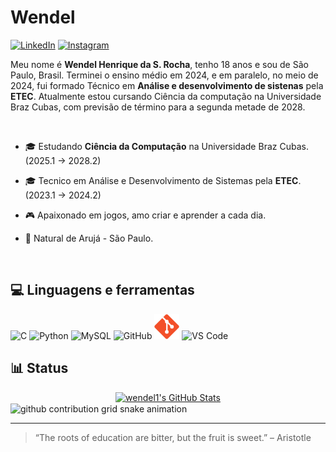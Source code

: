 <h1> Wendel</h1>
  
[![LinkedIn](https://img.shields.io/badge/LinkedIn-0077B5?style=for-the-badge&logo=linkedin&logoColor=white)](https://www.linkedin.com/in/wendel-henrique-5a5274358/)  [![Instagram](https://img.shields.io/badge/Instagram-E4405F?style=for-the-badge&logo=instagram&logoColor=white)](https://www.instagram.com/wendel_hk/)

Meu nome é **Wendel Henrique da S. Rocha**, tenho 18 anos e sou de São Paulo, Brasil. Terminei o ensino médio em 2024, e em paralelo, no meio de 2024, fui formado Técnico em **Análise e desenvolvimento de sistenas** pela **ETEC**. Atualmente estou cursando Ciência da computação na Universidade Braz Cubas, com previsão de término para a segunda metade de 2028.

<br>

<div>
  
  - 🎓 Estudando **Ciência da Computação** na Universidade Braz Cubas. (2025.1 -> 2028.2)

  - 🎓 Tecnico em Análise e Desenvolvimento de Sistemas pela **ETEC**. (2023.1 -> 2024.2)
    
  - 🎮 Apaixonado em jogos, amo criar e aprender a cada dia.
  
  - 📍 Natural de Arujá - São Paulo.
  
</div>
<br>

## 💻 Linguagens e ferramentas

<p>
  <img src="https://cdn.jsdelivr.net/gh/devicons/devicon/icons/c/c-original.svg" width="40" height="40" alt="C"/>
  <img src="https://cdn.jsdelivr.net/gh/devicons/devicon/icons/python/python-original.svg" width="40" height="40" alt="Python"/>
  <img src="https://cdn.jsdelivr.net/gh/devicons/devicon/icons/mysql/mysql-original.svg" width="40" height="40" alt="MySQL"/>
  <img src="https://cdn.jsdelivr.net/gh/devicons/devicon/icons/github/github-original.svg" width="40" height="40" alt="GitHub"/>
  <img src="https://raw.githubusercontent.com/devicons/devicon/master/icons/git/git-original.svg" alt="git" width="40" height="40"/> 
  <img src="https://cdn.jsdelivr.net/gh/devicons/devicon/icons/vscode/vscode-original.svg" width="40" height="40" alt="VS Code"/>
</p>



## 📊 Status
<div align="center">
<a href="https://awesome-github-stats.azurewebsites.net/user-stats/wendel1?cardType=github&theme=tokyonight&include_all_commits">
  <img width="49%" 
       alt="wendel1's GitHub Stats" 
       src="https://awesome-github-stats.azurewebsites.net/user-stats/wendel1?cardType=github&theme=dracula&include_all_commits" />
</a>
</div>


<picture align="center">
  <source media="(prefers-color-scheme: dark)" srcset="https://raw.githubusercontent.com/wendel1/wendel1/output/github-contribution-grid-snake-dark.svg">
  <source media="(prefers-color-scheme: light)" srcset="https://raw.githubusercontent.com/wendel1/wendel1/output/github-contribution-grid-snake-dark.svg">
  <img align="center" alt="github contribution grid snake animation" src="https://raw.githubusercontent.com/wendel1/wendel1/output/github-contribution-grid-snake.svg">
</picture>
  
---

> “The roots of education are bitter, but the fruit is sweet.” – Aristotle
